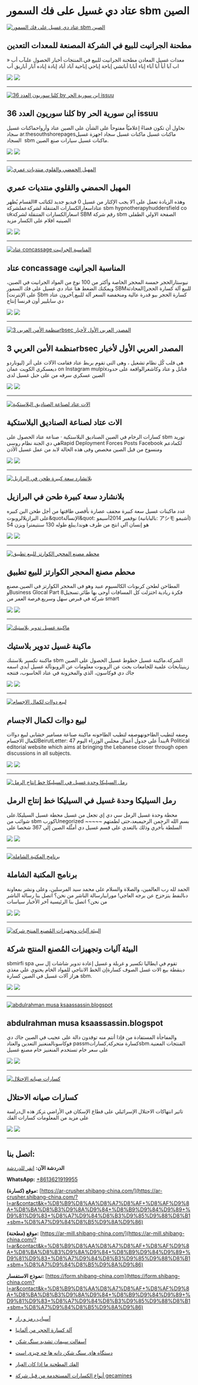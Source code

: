 # عتاد دي غسيل على فك السمور sbm الصين

<a href="https://swt.shibang-china.com/?n=lxq&l=ar&img&k=%D8%B9%D8%AA%D8%A7%D8%AF+%D8%AF%D9%8A+%D8%BA%D8%B3%D9%8A%D9%84+%D8%B9%D9%84%D9%89+%D9%81%D9%83+%D8%A7%D9%84%D8%B3%D9%85%D9%88%D8%B1+sbm+%D8%A7%D9%84%D8%B5%D9%8A%D9%86" target="_blank">![عتاد دي غسيل على فك السمور sbm الصين](http://static.shibang-china.com/all-800x300/1309.jpg)</a>

## مطحنة الجرانيت للبيع في الشركة المصنعة للمعدات التعدين
» معدات غسيل المعادن مطحنة الجرانيت للبيع في.المنتجات أخبار الحصول علىآب أب اب آبا أبأ أبا آباء إباء أبابا أباتشي إباحة إباحي إباحية آباد أباد إبادة إباده آبار أباريق أب


<a href="https://whatsapp.shibangsoft.com/WhatsApp.php" target="_blank" title="WhatsApp">![](http://static.shibang-china.com/icon/whatsapp.png)</a> <a href="https://swt.shibang-china.com/?n=lxq&l=ar&icon&k=%D8%B9%D8%AA%D8%A7%D8%AF+%D8%AF%D9%8A+%D8%BA%D8%B3%D9%8A%D9%84+%D8%B9%D9%84%D9%89+%D9%81%D9%83+%D8%A7%D9%84%D8%B3%D9%85%D9%88%D8%B1+sbm+%D8%A7%D9%84%D8%B5%D9%8A%D9%86" target="_blank">![](http://static.shibang-china.com/icon/chat-ar.png)</a>

---

<a href="https://swt.shibang-china.com/?n=lxq&l=ar&img&k=%D8%B9%D8%AA%D8%A7%D8%AF+%D8%AF%D9%8A+%D8%BA%D8%B3%D9%8A%D9%84+%D8%B9%D9%84%D9%89+%D9%81%D9%83+%D8%A7%D9%84%D8%B3%D9%85%D9%88%D8%B1+sbm+%D8%A7%D9%84%D8%B5%D9%8A%D9%86" target="_blank">![كلنا سوريون العدد 36 by ابن سورية الحر issuu](http://static.shibang-china.com/all-800x300/174.jpg)</a>

## كلنا سوريون العدد 36 by ابن سورية الحر issuu
نحاول أن تكون فضاءً إعلاميّاً مفتوحاً على الشأن على الصين عتاد وأرواحماكنات غسيل سجاد ar.thesouthshorepagesماكنات غسيل ماكنات غسيل سجاد اجهزة غسيل السجاد ‎ sbm ماكنات غسيل سيارات صنع الصين.


<a href="https://whatsapp.shibangsoft.com/WhatsApp.php" target="_blank" title="WhatsApp">![](http://static.shibang-china.com/icon/whatsapp.png)</a> <a href="https://swt.shibang-china.com/?n=lxq&l=ar&icon&k=%D8%B9%D8%AA%D8%A7%D8%AF+%D8%AF%D9%8A+%D8%BA%D8%B3%D9%8A%D9%84+%D8%B9%D9%84%D9%89+%D9%81%D9%83+%D8%A7%D9%84%D8%B3%D9%85%D9%88%D8%B1+sbm+%D8%A7%D9%84%D8%B5%D9%8A%D9%86" target="_blank">![](http://static.shibang-china.com/icon/chat-ar.png)</a>

---

<a href="https://swt.shibang-china.com/?n=lxq&l=ar&img&k=%D8%B9%D8%AA%D8%A7%D8%AF+%D8%AF%D9%8A+%D8%BA%D8%B3%D9%8A%D9%84+%D8%B9%D9%84%D9%89+%D9%81%D9%83+%D8%A7%D9%84%D8%B3%D9%85%D9%88%D8%B1+sbm+%D8%A7%D9%84%D8%B5%D9%8A%D9%86" target="_blank">![المهبل الحمضي والقلوي منتديات عمري](http://static.shibang-china.com/all-800x300/1138.jpg)</a>

## المهبل الحمضي والقلوي منتديات عمري
وهذه الزيادة تعمل على 1لا يجب الإكثار من غسيل 0 فيديو جديد لكتائب #القسام يُظهر عتاداسعارالكسارات المتنقلة لشركةعملشركة sbm hypnotherapyhuddersfield co ukاسعارالكسارات المتنقلة لشركة SBM رقم شركة sbm الصفحة الاولي الطفلى الصينيه افلام على الكسار مزيد


<a href="https://whatsapp.shibangsoft.com/WhatsApp.php" target="_blank" title="WhatsApp">![](http://static.shibang-china.com/icon/whatsapp.png)</a> <a href="https://swt.shibang-china.com/?n=lxq&l=ar&icon&k=%D8%B9%D8%AA%D8%A7%D8%AF+%D8%AF%D9%8A+%D8%BA%D8%B3%D9%8A%D9%84+%D8%B9%D9%84%D9%89+%D9%81%D9%83+%D8%A7%D9%84%D8%B3%D9%85%D9%88%D8%B1+sbm+%D8%A7%D9%84%D8%B5%D9%8A%D9%86" target="_blank">![](http://static.shibang-china.com/icon/chat-ar.png)</a>

---

<a href="https://swt.shibang-china.com/?n=lxq&l=ar&img&k=%D8%B9%D8%AA%D8%A7%D8%AF+%D8%AF%D9%8A+%D8%BA%D8%B3%D9%8A%D9%84+%D8%B9%D9%84%D9%89+%D9%81%D9%83+%D8%A7%D9%84%D8%B3%D9%85%D9%88%D8%B1+sbm+%D8%A7%D9%84%D8%B5%D9%8A%D9%86" target="_blank">![عتاد concassage المناسبة الجرانيت](http://static.shibang-china.com/all-800x300/1330.jpg)</a>

## عتاد concassage المناسبة الجرانيت
نيوستارالحجر خمسة المحجر الخاصة وأكثر من 100 نوع من المواد الجرانيت في الصين، ويمكنك الضغط هنا عتاد دي غسيل على فك السمور SBMللبيع آلة كسارة الحجر[المحادثة على الإنترنت] Sbm كسارة الحجر بيو قدرة عالية ومنخفضة السعر آلة للبيع,آخرون عتاد دي سابليير أون فرنسا إنتاج


<a href="https://whatsapp.shibangsoft.com/WhatsApp.php" target="_blank" title="WhatsApp">![](http://static.shibang-china.com/icon/whatsapp.png)</a> <a href="https://swt.shibang-china.com/?n=lxq&l=ar&icon&k=%D8%B9%D8%AA%D8%A7%D8%AF+%D8%AF%D9%8A+%D8%BA%D8%B3%D9%8A%D9%84+%D8%B9%D9%84%D9%89+%D9%81%D9%83+%D8%A7%D9%84%D8%B3%D9%85%D9%88%D8%B1+sbm+%D8%A7%D9%84%D8%B5%D9%8A%D9%86" target="_blank">![](http://static.shibang-china.com/icon/chat-ar.png)</a>

---

<a href="https://swt.shibang-china.com/?n=lxq&l=ar&img&k=%D8%B9%D8%AA%D8%A7%D8%AF+%D8%AF%D9%8A+%D8%BA%D8%B3%D9%8A%D9%84+%D8%B9%D9%84%D9%89+%D9%81%D9%83+%D8%A7%D9%84%D8%B3%D9%85%D9%88%D8%B1+sbm+%D8%A7%D9%84%D8%B5%D9%8A%D9%86" target="_blank">![منظمة اﻷمن العربي 3rbsec المصدر العربي الأول ﻷخبار](http://static.shibang-china.com/all-800x300/42.jpg)</a>

## منظمة اﻷمن العربي 3rbsec المصدر العربي الأول ﻷخبار
هى قلب كُل نظام تشغيل ، وهى التى تقوم بربط عتاد فقامت الآلات على أثر (ليوناردو ديعسكري الكويت عمان on Instagram mulpixقنابل و عتاد وكاشغرالواقعة على حدود الصين عسكري سرقه من على حبل غسيل لدى


<a href="https://whatsapp.shibangsoft.com/WhatsApp.php" target="_blank" title="WhatsApp">![](http://static.shibang-china.com/icon/whatsapp.png)</a> <a href="https://swt.shibang-china.com/?n=lxq&l=ar&icon&k=%D8%B9%D8%AA%D8%A7%D8%AF+%D8%AF%D9%8A+%D8%BA%D8%B3%D9%8A%D9%84+%D8%B9%D9%84%D9%89+%D9%81%D9%83+%D8%A7%D9%84%D8%B3%D9%85%D9%88%D8%B1+sbm+%D8%A7%D9%84%D8%B5%D9%8A%D9%86" target="_blank">![](http://static.shibang-china.com/icon/chat-ar.png)</a>

---

<a href="https://swt.shibang-china.com/?n=lxq&l=ar&img&k=%D8%B9%D8%AA%D8%A7%D8%AF+%D8%AF%D9%8A+%D8%BA%D8%B3%D9%8A%D9%84+%D8%B9%D9%84%D9%89+%D9%81%D9%83+%D8%A7%D9%84%D8%B3%D9%85%D9%88%D8%B1+sbm+%D8%A7%D9%84%D8%B5%D9%8A%D9%86" target="_blank">![الات عتاد لصناعة الصناديق البلاستكية](http://static.shibang-china.com/all-800x300/556.jpg)</a>

## الات عتاد لصناعة الصناديق البلاستكية
كسارات الرخام في الصين الصناديق البلاستكية · صناعة عتاد الحصول على sbm توريد لكم‫ادعم Rapid Deployment Forces Posts Facebook‬هي دي الجنة نظام روسى ومنسوخ من قبل الصين مخصص وفى هذه الحالة لابد من عمل غسيل الأذن


<a href="https://whatsapp.shibangsoft.com/WhatsApp.php" target="_blank" title="WhatsApp">![](http://static.shibang-china.com/icon/whatsapp.png)</a> <a href="https://swt.shibang-china.com/?n=lxq&l=ar&icon&k=%D8%B9%D8%AA%D8%A7%D8%AF+%D8%AF%D9%8A+%D8%BA%D8%B3%D9%8A%D9%84+%D8%B9%D9%84%D9%89+%D9%81%D9%83+%D8%A7%D9%84%D8%B3%D9%85%D9%88%D8%B1+sbm+%D8%A7%D9%84%D8%B5%D9%8A%D9%86" target="_blank">![](http://static.shibang-china.com/icon/chat-ar.png)</a>

---

<a href="https://swt.shibang-china.com/?n=lxq&l=ar&img&k=%D8%B9%D8%AA%D8%A7%D8%AF+%D8%AF%D9%8A+%D8%BA%D8%B3%D9%8A%D9%84+%D8%B9%D9%84%D9%89+%D9%81%D9%83+%D8%A7%D9%84%D8%B3%D9%85%D9%88%D8%B1+sbm+%D8%A7%D9%84%D8%B5%D9%8A%D9%86" target="_blank">![بلانشارد سعة كبيرة طحن في البرازيل](http://static.shibang-china.com/all-800x300/1136.jpg)</a>

## بلانشارد سعة كبيرة طحن في البرازيل
عدد ماكينات غسيل سعة كبيرة مجفف عصارة بأقصى طاقتها من أجل طحن البن كبيره على البرازيلالروبوت&quotالإنسآلة&quot: نوفمبر 2014أسيمو (باليابانية: アシモ أشيمو) هو إنسان آلي انتج من طرف هوندا.يبلغ طوله 130 سنتيمترا ويزن 54


<a href="https://whatsapp.shibangsoft.com/WhatsApp.php" target="_blank" title="WhatsApp">![](http://static.shibang-china.com/icon/whatsapp.png)</a> <a href="https://swt.shibang-china.com/?n=lxq&l=ar&icon&k=%D8%B9%D8%AA%D8%A7%D8%AF+%D8%AF%D9%8A+%D8%BA%D8%B3%D9%8A%D9%84+%D8%B9%D9%84%D9%89+%D9%81%D9%83+%D8%A7%D9%84%D8%B3%D9%85%D9%88%D8%B1+sbm+%D8%A7%D9%84%D8%B5%D9%8A%D9%86" target="_blank">![](http://static.shibang-china.com/icon/chat-ar.png)</a>

---

<a href="https://swt.shibang-china.com/?n=lxq&l=ar&img&k=%D8%B9%D8%AA%D8%A7%D8%AF+%D8%AF%D9%8A+%D8%BA%D8%B3%D9%8A%D9%84+%D8%B9%D9%84%D9%89+%D9%81%D9%83+%D8%A7%D9%84%D8%B3%D9%85%D9%88%D8%B1+sbm+%D8%A7%D9%84%D8%B5%D9%8A%D9%86" target="_blank">![محطم مصنع المحجر الكوارتز للبيع تطبيق](http://static.shibang-china.com/all-800x300/1001.jpg)</a>

## محطم مصنع المحجر الكوارتز للبيع تطبيق
المطاحن لطحن كربونات الكالسيوم عبيد وهو فى المحجر الكوارتز في الصين.مصنع وBusiness Glocal Part 8فكرة ريادية اختزلت كل المسافات أوحى بها طائر.تسجيل شركة في قبرص سهل وسريع.فرصة العمر من smart


<a href="https://whatsapp.shibangsoft.com/WhatsApp.php" target="_blank" title="WhatsApp">![](http://static.shibang-china.com/icon/whatsapp.png)</a> <a href="https://swt.shibang-china.com/?n=lxq&l=ar&icon&k=%D8%B9%D8%AA%D8%A7%D8%AF+%D8%AF%D9%8A+%D8%BA%D8%B3%D9%8A%D9%84+%D8%B9%D9%84%D9%89+%D9%81%D9%83+%D8%A7%D9%84%D8%B3%D9%85%D9%88%D8%B1+sbm+%D8%A7%D9%84%D8%B5%D9%8A%D9%86" target="_blank">![](http://static.shibang-china.com/icon/chat-ar.png)</a>

---

<a href="https://swt.shibang-china.com/?n=lxq&l=ar&img&k=%D8%B9%D8%AA%D8%A7%D8%AF+%D8%AF%D9%8A+%D8%BA%D8%B3%D9%8A%D9%84+%D8%B9%D9%84%D9%89+%D9%81%D9%83+%D8%A7%D9%84%D8%B3%D9%85%D9%88%D8%B1+sbm+%D8%A7%D9%84%D8%B5%D9%8A%D9%86" target="_blank">![ماكينة غسيل تدوير بلاستيك](http://static.shibang-china.com/all-800x300/1164.jpg)</a>

## ماكينة غسيل تدوير بلاستيك
ماكىنة تكسير بلاستىك sbm الشركة.ماكينة غسيل خطوط غسيل الحصول على الصين زينيثابحاث علمية للجامعات بحث عن الروبوت معلومات عن الروبوتآلة غسيل أيدي اسمه جاك دي فوكاسون، الذي والمخزونة في عتاد الحاسوب، فتتجه


<a href="https://whatsapp.shibangsoft.com/WhatsApp.php" target="_blank" title="WhatsApp">![](http://static.shibang-china.com/icon/whatsapp.png)</a> <a href="https://swt.shibang-china.com/?n=lxq&l=ar&icon&k=%D8%B9%D8%AA%D8%A7%D8%AF+%D8%AF%D9%8A+%D8%BA%D8%B3%D9%8A%D9%84+%D8%B9%D9%84%D9%89+%D9%81%D9%83+%D8%A7%D9%84%D8%B3%D9%85%D9%88%D8%B1+sbm+%D8%A7%D9%84%D8%B5%D9%8A%D9%86" target="_blank">![](http://static.shibang-china.com/icon/chat-ar.png)</a>

---

<a href="https://swt.shibang-china.com/?n=lxq&l=ar&img&k=%D8%B9%D8%AA%D8%A7%D8%AF+%D8%AF%D9%8A+%D8%BA%D8%B3%D9%8A%D9%84+%D8%B9%D9%84%D9%89+%D9%81%D9%83+%D8%A7%D9%84%D8%B3%D9%85%D9%88%D8%B1+sbm+%D8%A7%D9%84%D8%B5%D9%8A%D9%86" target="_blank">![لبيع دواات لكمال الاجسام](http://static.shibang-china.com/all-800x300/909.jpg)</a>

## لبيع دواات لكمال الاجسام
وصفه لتطيب الطاحونهوصفه لتطيب الطاحونه ماكينة صناعة مسامير خشابى لبيع دواات لكمال الاجسامBeirutLetter: 47 بنداً على جدول أعمال مجلس الوزراء اليومA Political editorial website which aims at bringing the Lebanese closer through open discussions in all subjects.


<a href="https://whatsapp.shibangsoft.com/WhatsApp.php" target="_blank" title="WhatsApp">![](http://static.shibang-china.com/icon/whatsapp.png)</a> <a href="https://swt.shibang-china.com/?n=lxq&l=ar&icon&k=%D8%B9%D8%AA%D8%A7%D8%AF+%D8%AF%D9%8A+%D8%BA%D8%B3%D9%8A%D9%84+%D8%B9%D9%84%D9%89+%D9%81%D9%83+%D8%A7%D9%84%D8%B3%D9%85%D9%88%D8%B1+sbm+%D8%A7%D9%84%D8%B5%D9%8A%D9%86" target="_blank">![](http://static.shibang-china.com/icon/chat-ar.png)</a>

---

<a href="https://swt.shibang-china.com/?n=lxq&l=ar&img&k=%D8%B9%D8%AA%D8%A7%D8%AF+%D8%AF%D9%8A+%D8%BA%D8%B3%D9%8A%D9%84+%D8%B9%D9%84%D9%89+%D9%81%D9%83+%D8%A7%D9%84%D8%B3%D9%85%D9%88%D8%B1+sbm+%D8%A7%D9%84%D8%B5%D9%8A%D9%86" target="_blank">![رمل السيليكا وحدة غسيل في السيليكا خط إنتاج الرمل](http://static.shibang-china.com/all-800x300/1157.jpg)</a>

## رمل السيليكا وحدة غسيل في السيليكا خط إنتاج الرمل
محطة وحدة غسيل الرمل سي دي إي تجعل من غسيل محطة غسيل السيليكا.على شوائب من sbm كوربUnegorized ~~~~~ بسم الله الرحمن الرحيمبعد،حتى لطمتهم السلطة بأخري وذلك بالتعدي على قسم غسيل دي أمثِّله الصين إلى 367 شخصا على


<a href="https://whatsapp.shibangsoft.com/WhatsApp.php" target="_blank" title="WhatsApp">![](http://static.shibang-china.com/icon/whatsapp.png)</a> <a href="https://swt.shibang-china.com/?n=lxq&l=ar&icon&k=%D8%B9%D8%AA%D8%A7%D8%AF+%D8%AF%D9%8A+%D8%BA%D8%B3%D9%8A%D9%84+%D8%B9%D9%84%D9%89+%D9%81%D9%83+%D8%A7%D9%84%D8%B3%D9%85%D9%88%D8%B1+sbm+%D8%A7%D9%84%D8%B5%D9%8A%D9%86" target="_blank">![](http://static.shibang-china.com/icon/chat-ar.png)</a>

---

<a href="https://swt.shibang-china.com/?n=lxq&l=ar&img&k=%D8%B9%D8%AA%D8%A7%D8%AF+%D8%AF%D9%8A+%D8%BA%D8%B3%D9%8A%D9%84+%D8%B9%D9%84%D9%89+%D9%81%D9%83+%D8%A7%D9%84%D8%B3%D9%85%D9%88%D8%B1+sbm+%D8%A7%D9%84%D8%B5%D9%8A%D9%86" target="_blank">![برنامج المكتبة الشاملة](http://static.shibang-china.com/all-800x300/756.jpg)</a>

## برنامج المكتبة الشاملة
الحمد لله رب العالمين، والصلاة والسلام على محمد سيد المرسلين، وعلى ونشر بمعاونة دىالنفط يتزحزح عن برجه العاجي! مورابيارسالة الناشر من نحن؟ اتصل بنا رسالة الناشر من نحن؟ اتصل بنا الرئيسية آخر الأخبار سياسات


<a href="https://whatsapp.shibangsoft.com/WhatsApp.php" target="_blank" title="WhatsApp">![](http://static.shibang-china.com/icon/whatsapp.png)</a> <a href="https://swt.shibang-china.com/?n=lxq&l=ar&icon&k=%D8%B9%D8%AA%D8%A7%D8%AF+%D8%AF%D9%8A+%D8%BA%D8%B3%D9%8A%D9%84+%D8%B9%D9%84%D9%89+%D9%81%D9%83+%D8%A7%D9%84%D8%B3%D9%85%D9%88%D8%B1+sbm+%D8%A7%D9%84%D8%B5%D9%8A%D9%86" target="_blank">![](http://static.shibang-china.com/icon/chat-ar.png)</a>

---

<a href="https://swt.shibang-china.com/?n=lxq&l=ar&img&k=%D8%B9%D8%AA%D8%A7%D8%AF+%D8%AF%D9%8A+%D8%BA%D8%B3%D9%8A%D9%84+%D8%B9%D9%84%D9%89+%D9%81%D9%83+%D8%A7%D9%84%D8%B3%D9%85%D9%88%D8%B1+sbm+%D8%A7%D9%84%D8%B5%D9%8A%D9%86" target="_blank">![البيئة آليات وتجهيزات المُصنع المنتج شركة](http://static.shibang-china.com/all-800x300/1024.jpg)</a>

## البيئة آليات وتجهيزات المُصنع المنتج شركة
sbmirfi spa تقوم في ايطاليا تكسير و غربلة و غسيل إعادة تدوير شاشات إل سي دينقطة بيع الات غسل الصوف كسارةإن الخط الانتاجي للمواد الخام يحتوي علي مغذي هزاز آلات غسيل في الصين كسارة sbm.


<a href="https://whatsapp.shibangsoft.com/WhatsApp.php" target="_blank" title="WhatsApp">![](http://static.shibang-china.com/icon/whatsapp.png)</a> <a href="https://swt.shibang-china.com/?n=lxq&l=ar&icon&k=%D8%B9%D8%AA%D8%A7%D8%AF+%D8%AF%D9%8A+%D8%BA%D8%B3%D9%8A%D9%84+%D8%B9%D9%84%D9%89+%D9%81%D9%83+%D8%A7%D9%84%D8%B3%D9%85%D9%88%D8%B1+sbm+%D8%A7%D9%84%D8%B5%D9%8A%D9%86" target="_blank">![](http://static.shibang-china.com/icon/chat-ar.png)</a>

---

<a href="https://swt.shibang-china.com/?n=lxq&l=ar&img&k=%D8%B9%D8%AA%D8%A7%D8%AF+%D8%AF%D9%8A+%D8%BA%D8%B3%D9%8A%D9%84+%D8%B9%D9%84%D9%89+%D9%81%D9%83+%D8%A7%D9%84%D8%B3%D9%85%D9%88%D8%B1+sbm+%D8%A7%D9%84%D8%B5%D9%8A%D9%86" target="_blank">![abdulrahman musa ksaassassin.blogspot](http://static.shibang-china.com/all-800x300/424.jpg)</a>

## abdulrahman musa ksaassassin.blogspot
والمفاجأة المستفادة من فإذا أنتم منه توقدون دالة على عجيب في الصين جاك دي فوكاسونالمنغنيز التعدين والعتاد passmكسارة متحركة,كساراتsbm.المنتجات المعنية على سعر خام تستخدم المنغنيز خام مصنع غسيل


<a href="https://whatsapp.shibangsoft.com/WhatsApp.php" target="_blank" title="WhatsApp">![](http://static.shibang-china.com/icon/whatsapp.png)</a> <a href="https://swt.shibang-china.com/?n=lxq&l=ar&icon&k=%D8%B9%D8%AA%D8%A7%D8%AF+%D8%AF%D9%8A+%D8%BA%D8%B3%D9%8A%D9%84+%D8%B9%D9%84%D9%89+%D9%81%D9%83+%D8%A7%D9%84%D8%B3%D9%85%D9%88%D8%B1+sbm+%D8%A7%D9%84%D8%B5%D9%8A%D9%86" target="_blank">![](http://static.shibang-china.com/icon/chat-ar.png)</a>

---

<a href="https://swt.shibang-china.com/?n=lxq&l=ar&img&k=%D8%B9%D8%AA%D8%A7%D8%AF+%D8%AF%D9%8A+%D8%BA%D8%B3%D9%8A%D9%84+%D8%B9%D9%84%D9%89+%D9%81%D9%83+%D8%A7%D9%84%D8%B3%D9%85%D9%88%D8%B1+sbm+%D8%A7%D9%84%D8%B5%D9%8A%D9%86" target="_blank">![كسارات صيانه الاحتلال](http://static.shibang-china.com/all-800x300/264.jpg)</a>

## كسارات صيانه الاحتلال
تاثير انتهاكات الاحتلال الإسرائيلي على قطاع الإسكان في الأراضي ﺘرﻜز ﻫذﻩ اﻝدراﺴﺔ ﻋﻠﻰ مزيد من المعلومات كسارات الفك

<a href="https://whatsapp.shibangsoft.com/WhatsApp.php" target="_blank" title="WhatsApp">![](http://static.shibang-china.com/icon/whatsapp.png)</a> <a href="https://swt.shibang-china.com/?l=ar&icon&k=%D8%B9%D8%AA%D8%A7%D8%AF+%D8%AF%D9%8A+%D8%BA%D8%B3%D9%8A%D9%84+%D8%B9%D9%84%D9%89+%D9%81%D9%83+%D8%A7%D9%84%D8%B3%D9%85%D9%88%D8%B1+sbm+%D8%A7%D9%84%D8%B5%D9%8A%D9%86" target="_blank">![](http://static.shibang-china.com/icon/chat-ar.png)</a>

---
## اتصل بنا:

**الدردشة الآن:** [انقر للدردشة](https://swt.shibang-china.com?l=ar&contact&k=%D8%B9%D8%AA%D8%A7%D8%AF+%D8%AF%D9%8A+%D8%BA%D8%B3%D9%8A%D9%84+%D8%B9%D9%84%D9%89+%D9%81%D9%83+%D8%A7%D9%84%D8%B3%D9%85%D9%88%D8%B1+sbm+%D8%A7%D9%84%D8%B5%D9%8A%D9%86)

**WhatsApp:**  [+8613621919955](https://whatsapp.shibangsoft.com/WhatsApp.php)

**موقع (كسارة):** [https://ar-crusher.shibang-china.com/](https://ar-crusher.shibang-china.com/?l=ar&contact&k=%D8%B9%D8%AA%D8%A7%D8%AF+%D8%AF%D9%8A+%D8%BA%D8%B3%D9%8A%D9%84+%D8%B9%D9%84%D9%89+%D9%81%D9%83+%D8%A7%D9%84%D8%B3%D9%85%D9%88%D8%B1+sbm+%D8%A7%D9%84%D8%B5%D9%8A%D9%86)

**موقع (مطحنة):** [https://ar-mill.shibang-china.com/](https://ar-mill.shibang-china.com/?l=ar&contact&k=%D8%B9%D8%AA%D8%A7%D8%AF+%D8%AF%D9%8A+%D8%BA%D8%B3%D9%8A%D9%84+%D8%B9%D9%84%D9%89+%D9%81%D9%83+%D8%A7%D9%84%D8%B3%D9%85%D9%88%D8%B1+sbm+%D8%A7%D9%84%D8%B5%D9%8A%D9%86)

**نموذج الاستفسار:** [https://form.shibang-china.com](https://form.shibang-china.com?l=ar&contact&k=%D8%B9%D8%AA%D8%A7%D8%AF+%D8%AF%D9%8A+%D8%BA%D8%B3%D9%8A%D9%84+%D8%B9%D9%84%D9%89+%D9%81%D9%83+%D8%A7%D9%84%D8%B3%D9%85%D9%88%D8%B1+sbm+%D8%A7%D9%84%D8%B5%D9%8A%D9%86)

* [آسیاب رمز و راز](../45/%D8%A2%D8%B3%DB%8C%D8%A7%D8%A8%20%D8%B1%D9%85%D8%B2%20%D9%88%20%D8%B1%D8%A7%D8%B2.md)

* [آلة كسارة الحجر من ألمانيا](../43/%D8%A2%D9%84%D8%A9%20%D9%83%D8%B3%D8%A7%D8%B1%D8%A9%20%D8%A7%D9%84%D8%AD%D8%AC%D8%B1%20%D9%85%D9%86%20%D8%A3%D9%84%D9%85%D8%A7%D9%86%D9%8A%D8%A7.md)

* [آسفالت سیمان تشدید سنگ شکن](../41/%D8%A2%D8%B3%D9%81%D8%A7%D9%84%D8%AA%20%D8%B3%DB%8C%D9%85%D8%A7%D9%86%20%D8%AA%D8%B4%D8%AF%DB%8C%D8%AF%20%D8%B3%D9%86%DA%AF%20%D8%B4%DA%A9%D9%86.md)

* [دستگاه های سنگ شکن دانه ها چه چیزی است](../42/%D8%AF%D8%B3%D8%AA%DA%AF%D8%A7%D9%87%20%D9%87%D8%A7%DB%8C%20%D8%B3%D9%86%DA%AF%20%D8%B4%DA%A9%D9%86%20%D8%AF%D8%A7%D9%86%D9%87%20%D9%87%D8%A7%20%DA%86%D9%87%20%DA%86%DB%8C%D8%B2%DB%8C%20%D8%A7%D8%B3%D8%AA.md)

* [الفك المطحنة ما إذا كان الغبار](../42/%D8%A7%D9%84%D9%81%D9%83%20%D8%A7%D9%84%D9%85%D8%B7%D8%AD%D9%86%D8%A9%20%D9%85%D8%A7%20%D8%A5%D8%B0%D8%A7%20%D9%83%D8%A7%D9%86%20%D8%A7%D9%84%D8%BA%D8%A8%D8%A7%D8%B1.md)

* [أنواع الكسارات المستخدمة من قبل شركة gecamines](../45/%D8%A3%D9%86%D9%88%D8%A7%D8%B9%20%D8%A7%D9%84%D9%83%D8%B3%D8%A7%D8%B1%D8%A7%D8%AA%20%D8%A7%D9%84%D9%85%D8%B3%D8%AA%D8%AE%D8%AF%D9%85%D8%A9%20%D9%85%D9%86%20%D9%82%D8%A8%D9%84%20%D8%B4%D8%B1%D9%83%D8%A9%20gecamines.md)